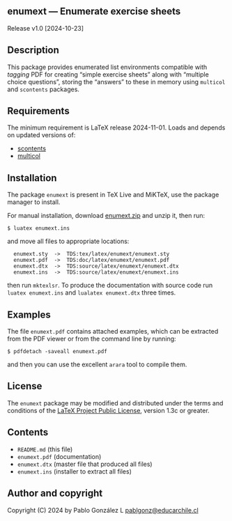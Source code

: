 ## enumext — Enumerate exercise sheets

Release v1.0 \[2024-10-23\]

## Description

This package provides enumerated list environments compatible with
_tagging_ PDF for creating “simple exercise sheets” along with
“multiple choice questions”, storing the “answers” to these in memory
using `multicol` and `scontents` packages.

## Requirements

The minimum requirement is LaTeX release 2024-11-01. Loads and depends
on updated versions of:

- [scontents](https://ctan.org/pkg/scontents)
- [multicol](https://ctan.org/pkg/multicol)

## Installation

The package `enumext` is present in TeX Live and MiKTeX, use the
package manager to install.

For manual installation, download [enumext.zip](http://mirrors.ctan.org/macros/latex/contrib/enumext.zip) and unzip it,
then run:

```
$ luatex enumext.ins
```

and move all files to appropriate locations:

```
  enumext.sty  ->  TDS:tex/latex/enumext/enumext.sty
  enumext.pdf  ->  TDS:doc/latex/enumext/enumext.pdf
  enumext.dtx  ->  TDS:source/latex/enumext/enumext.dtx
  enumext.ins  ->  TDS:source/latex/enumext/enumext.ins
```

then run `mktexlsr`. To produce the documentation with source code run `luatex enumext.ins` and
`lualatex enumext.dtx` three times.

## Examples

The file `enumext.pdf` contains attached examples, which can be extracted
from the PDF viewer or from the command line by running:

```
$ pdfdetach -saveall enumext.pdf
```

and then you can use the excellent `arara` tool to compile them.

## License

The `enumext` package may be modified and distributed under the terms and
conditions of the [LaTeX Project Public License](https://www.latex-project.org/lppl/), version 1.3c or greater.

## Contents

- `README.md` (this file)
- `enumext.pdf`  (documentation)
- `enumext.dtx`  (master file that produced all files)
- `enumext.ins`  (installer to extract all files)

## Author and copyright

Copyright (C) 2024 by Pablo González L <pablgonz@educarchile.cl>
